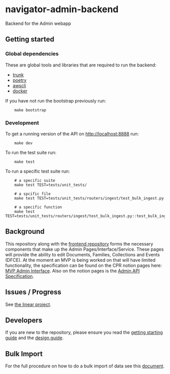 # navigator-admin-backend

Backend for the Admin webapp

## Getting started

### Global dependencies

These are global tools and libraries that are required to run the backend:

<!-- trunk-ignore(markdownlint/MD013) -->
<!-- please update this list in the Makefile GLOBAL_DEPENDENCIES if you add others -->

- [trunk](https://docs.trunk.io/cli/install#using-curl)
- [poetry](https://python-poetry.org/docs/#installation)
- [awscli](https://docs.aws.amazon.com/cli/latest/userguide/getting-started-install.html)
- [docker](https://docs.docker.com/desktop/)

If you have not run the bootstrap previously run:

```shell
    make bootstrap
```

### Development

To get a running version of the API on
[http://localhost:8888](http://localhost:8888) run:

```shell
    make dev
```

To run the test suite run:

```shell
    make test
```

To run a specific test suite run:

```shell
    # a specific suite
    make test TEST=tests/unit_tests/

    # a spcific file
    make test TEST=tests/unit_tests/routers/ingest/test_bulk_ingest.py

    # a specific function
    make test TEST=tests/unit_tests/routers/ingest/test_bulk_ingest.py::test_bulk_ingest
```

## Background

This repository along with the [frontend repository](https://github.com/climatepolicyradar/navigator-admin-frontend)
forms the necessary components that make up the Admin Pages/Interface/Service.
These pages will provide the ability to edit Documents, Families, Collections
and Events (DFCE).
At the moment an MVP is being worked on that will have limited functionality,
the specification can be found on the CPR notion pages here:
[MVP Admin Interface](https://www.notion.so/climatepolicyradar/MVP-Admin-Interface-bf253a7ab30b4779a846d4322ca4c3f3).
Also on the notion pages is the [Admin API Specification](https://www.notion.so/climatepolicyradar/Admin-API-Specification-2adecc8411324b8181e05184fc6a5431#8da09a31c3f244e6a5acfacc9dfd9e2f).

## Issues / Progress

See [the linear project](https://linear.app/climate-policy-radar/project/admin-interface-2fbc66adc34c).

## Developers

If you are new to the repository, please ensure you read the [getting starting guide](GETTING_STARTED.md)
and the [design guide](DESIGN.md).

## Bulk Import

For the full procedure on how to do a bulk import of data see this [document](https://github.com/climatepolicyradar/bulk-import/blob/main/STANDARD_BULK_IMPORT_PROCEDURE.md).
